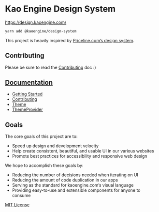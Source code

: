 # Kao Engine Design System

https://design.kaoengine.com/

```sh
yarn add @kaoengine/design-system
```

This project is heavily inspired by [Priceline.com’s design system][pcln].

## Contributing

Please be sure to read the [Contributing](docs/Contributing.md) doc :)

## [Documentation](docs)

- [Getting Started](docs/GettingStarted.md)
- [Contributing](docs/Contributing.md)
- [Theme](docs/Theme.md)
- [ThemeProvider](docs/ThemeProvider.md)

## Goals

The core goals of this project are to:

- Speed up design and development velocity
- Help create consistent, beautiful, and usable UI in our various websites
- Promote best practices for accessibility and responsive web design

We hope to accomplish these goals by:

- Reducing the number of decisions needed when iterating on UI
- Reducing the amount of code duplication in our apps
- Serving as the standard for kaoengine.com’s visual language
- Providing easy-to-use and extensible components for anyone to consume

[pcln]: https://github.com/pricelinelabs/design-system
[site]: https://design.kaoengine.com/

[MIT License](LICENSE.md)
